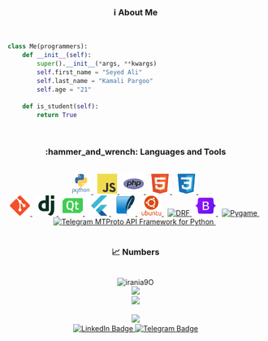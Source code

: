 
<br/>
<h3 align="center">ℹ️ About Me</h3>
<br/>

```python
class Me(programmers):
    def __init__(self):
        super().__init__(*args, **kwargs)
        self.first_name = "Seyed Ali"
        self.last_name = "Kamali Pargoo"
        self.age = "21"
       
    def is_student(self):
        return True
```

<div align="center">
    <br/>
    <h3>:hammer_and_wrench: Languages and Tools</h3>
    <br/>
    <a href="https://www.python.org/" target="_blank" rel="noreferrer">
        <img src="https://github.com/devicons/devicon/blob/master/icons/python/python-original-wordmark.svg" title="Python" alt="Python" width="40" height="40"/>
    </a>&nbsp;
    <a href="https://www.javascript.com/" target="_blank" rel="noreferrer">
        <img src="https://github.com/devicons/devicon/blob/master/icons/javascript/javascript-original.svg" title="JavaScript" alt="JavaScript" width="40" height="40"/>
    </a>&nbsp;
    <!--- 
    <a href="https://docs.microsoft.com/en-us/dotnet/csharp/" target="_blank" rel="noreferrer">
        <img src="https://github.com/devicons/devicon/blob/master/icons/csharp/csharp-original.svg" title="Csharp" alt="Csharp" width="40" height="40"/>
    </a>&nbsp;
    -->
    <a href="https://www.php.net/" target="_blank" rel="noreferrer">
        <img src="https://github.com/devicons/devicon/blob/master/icons/php/php-original.svg" title="Php" alt="Php" width="40" height="40"/>
    </a>&nbsp;
    <a href="https://developer.mozilla.org/en-US/docs/Glossary/HTML5" target="_blank" rel="noreferrer">
        <img src="https://github.com/devicons/devicon/blob/master/icons/html5/html5-original.svg" title="Html5" alt="Html5" width="40" height="40"/>
    </a>&nbsp;
    <a href="https://developer.mozilla.org/en-US/docs/Web/CSS" target="_blank" rel="noreferrer">
        <img src="https://github.com/devicons/devicon/blob/master/icons/css3/css3-original.svg" title="Css" alt="Css" width="40" height="40"/>
    </a>&nbsp;
  <br>
    <a href="https://git-scm.com/" target="_blank" rel="noreferrer">
        <img src="https://github.com/devicons/devicon/blob/master/icons/git/git-original.svg" title="Git" alt="Git" width="40" height="40"/>
    </a>&nbsp;
    <a href="https://www.djangoproject.com/" target="_blank" rel="noreferrer">
        <img src="https://github.com/devicons/devicon/blob/master/icons/django/django-plain.svg" title="Django" alt="Django" width="40" height="40"/>
    </a>&nbsp;
    <a href="https://www.qt.io/" target="_blank" rel="noreferrer">
        <img src="https://github.com/devicons/devicon/blob/master/icons/qt/qt-original.svg" title="Qt" alt="Qt" width="40" height="40"/>
    </a>&nbsp;
    <a href="https://flutter.dev/" target="_blank" rel="noreferrer">
        <img src="https://raw.githubusercontent.com/devicons/devicon/master/icons/flutter/flutter-original.svg" title="Flutter" alt="Flutter" width="40" height="40"/>
    </a>&nbsp;
    <a href="https://www.sqlite.org/" target="_blank" rel="noreferrer">
        <img src="https://github.com/devicons/devicon/blob/master/icons/sqlite/sqlite-original.svg" title="SQL lite" alt="SQL lite" width="40" height="40"/>
    </a>&nbsp;
    <a href="https://ubuntu.com/" target="_blank" rel="noreferrer">
        <img src="https://github.com/devicons/devicon/blob/master/icons/ubuntu/ubuntu-plain-wordmark.svg" title="ubuntu" alt="ubuntu" width="40" height="40"/>
    </a>&nbsp;
    <a href="https://www.django-rest-framework.org/" target="_blank" rel="noreferrer">
        <img src="https://www.django-rest-framework.org/img/logo.png" title="DRF" alt="DRF" width="80" height="40"/>
    </a>&nbsp;
    <a href="https://getbootstrap.com/" target="_blank" rel="noreferrer">
        <img src="https://github.com/devicons/devicon/blob/master/icons/bootstrap/bootstrap-original.svg" title="BootStrap" alt="BootStrap" width="40" height="40"/>
    </a>&nbsp;
    <a href="https://pygame.org/" target="_blank" rel="noreferrer">
        <img src="https://www.pygame.org/images/logo_lofi.png" title="Pygame" alt="Pygame" width="40" height="40"/>
    </a>&nbsp;
    <a href="https://docs.pyrogram.org/" target="_blank" rel="noreferrer">
        <img src="https://camo.githubusercontent.com/23bd8586f8d0549172b03886618d5337c7c3f655220d81d35ce837b62639419d/68747470733a2f2f646f63732e7079726f6772616d2e6f72672f5f7374617469632f7079726f6772616d2e706e67" title="Telegram MTProto API Framework for Python" alt="Telegram MTProto API Framework for Python" width="40" height="40"/>
    </a>&nbsp;

</div>

<div align="center">
   <br/>
   <h3>📈 Numbers</h3>
   <br/>
   <img
      align="center"
      src="https://github-readme-stats.vercel.app/api?username=irania9O&count_private=false&include_all_commits=true&show_icons=true&hide_border=true&bg_color=white&text_color=black&title_color=blue&icon_color=blue"
      alt="irania9O"
      />
      <br/>
   <img
      src="http://github-readme-streak-stats.herokuapp.com?user=irania9O&theme=light&hide_border=true&background=white&ring=50A6FF&fire=FF9022&currStreakLabel=black"
      />
      <br/>
   <img
      src="https://github-readme-stats.vercel.app/api/top-langs/?username=irania9O&langs_count=6&hide=javascript,css,scss,less,html,ruby&layout=compact&hide_border=true&bg_color=white&text_color=black&title_color=blue&icon_color=blue&card_width=445"
      />

</div>
<br/>
<div id="header" align="center">
  <img src="https://media.giphy.com/media/M9gbBd9nbDrOTu1Mqx/giphy.gif" width="100"/>
  <div id="badges">
  <a href="https://www.linkedin.com/in/salikamali/">
    <img src="https://img.shields.io/badge/LinkedIn-blue?style=for-the-badge&logo=linkedin&logoColor=white" alt="LinkedIn Badge"/>
  </a>
  
  <a href="https://t.me/irania9O">
    <img src="https://img.shields.io/badge/Telegram-red?style=for-the-badge&logo=telegram&logoColor=white" alt="Telegram Badge"/>
  </a>
</div>
</div>

